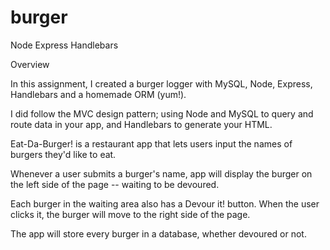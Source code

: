 # burger
Node Express Handlebars


Overview

In this assignment, I created a burger logger with MySQL, Node, Express, Handlebars and a homemade ORM (yum!). 

I did follow the MVC design pattern; using Node and MySQL to query and route data in your app, and Handlebars to generate your HTML.

Eat-Da-Burger! is a restaurant app that lets users input the names of burgers they'd like to eat.

Whenever a user submits a burger's name,  app will display the burger on the left side of the page -- waiting to be devoured.

Each burger in the waiting area also has a Devour it! button. When the user clicks it, the burger will move to the right side of the page.

The app will store every burger in a database, whether devoured or not.
